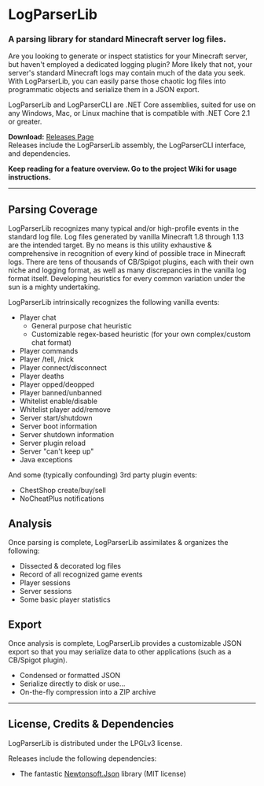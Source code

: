 # LogParserLib
### A parsing library for standard Minecraft server log files.
Are you looking to generate or inspect statistics for your Minecraft server, but haven't employed a dedicated logging plugin? More likely that not, your server's standard Minecraft logs may contain much of the data you seek. With LogParserLib, you can easily parse those chaotic log files into programmatic objects and serialize them in a JSON export.

LogParserLib and LogParserCLI are .NET Core assemblies, suited for use on any Windows, Mac, or Linux machine that is compatible with .NET Core 2.1 or greater.

**Download:** [Releases Page](https://github.com/TiberiumFusion/mclogparser/releases)<br/>
Releases include the LogParserLib assembly, the LogParserCLI interface, and dependencies.

**Keep reading for a feature overview. Go to the project Wiki for usage instructions.**

***

## Parsing Coverage
LogParserLib recognizes many typical and/or high-profile events in the standard log file. Log files generated by vanilla Minecraft 1.8 through 1.13 are the intended target. By no means is this utility exhaustive & comprehensive in recognition of every kind of possible trace in Minecraft logs. There are tens of thousands of CB/Spigot plugins, each with their own niche and logging format, as well as many discrepancies in the vanilla log format itself. Developing heuristics for every common variation under the sun is a mighty undertaking.

LogParserLib intrinsically recognizes the following vanilla events:
* Player chat
  * General purpose chat heuristic
  * Customizable regex-based heuristic (for your own complex/custom chat format)
* Player commands
* Player /tell, /nick
* Player connect/disconnect
* Player deaths
* Player opped/deopped
* Player banned/unbanned
* Whitelist enable/disable
* Whitelist player add/remove
* Server start/shutdown
* Server boot information
* Server shutdown information
* Server plugin reload
* Server "can't keep up"
* Java exceptions

And some (typically confounding) 3rd party plugin events:
* ChestShop create/buy/sell
* NoCheatPlus notifications

## Analysis
Once parsing is complete, LogParserLib assimilates & organizes the following:
* Dissected & decorated log files
* Record of all recognized game events
* Player sessions
* Server sessions
* Some basic player statistics

## Export
Once analysis is complete, LogParserLib provides a customizable JSON export so that you may serialize data to other applications (such as a CB/Spigot plugin).
* Condensed or formatted JSON
* Serialize directly to disk or use...
* On-the-fly compression into a ZIP archive

***

## License, Credits & Dependencies
LogParserLib is distributed under the LPGLv3 license.

Releases include the following dependencies:
* The fantastic [Newtonsoft.Json](https://www.newtonsoft.com/json) library (MIT license)
